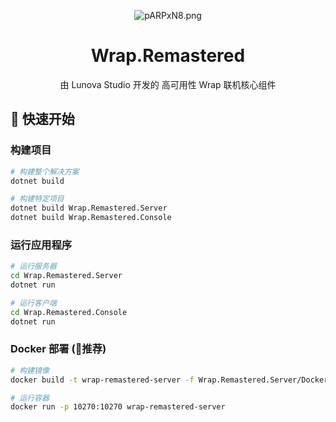 <p align="center">
<img src="https://lunova.studio/wp-content/uploads/2025/07/Wrap-Remastered-scaled.png" alt="pARPxN8.png" border="0" />
</p>

<div align="center">

# Wrap.Remastered

由 Lunova Studio 开发的
高可用性 Wrap 联机核心组件

</div>

## 🚀 快速开始

### 构建项目
```bash
# 构建整个解决方案
dotnet build

# 构建特定项目
dotnet build Wrap.Remastered.Server
dotnet build Wrap.Remastered.Console
```

### 运行应用程序
```bash
# 运行服务器
cd Wrap.Remastered.Server
dotnet run

# 运行客户端
cd Wrap.Remastered.Console
dotnet run
```

### Docker 部署 (🚩推荐)
```bash
# 构建镜像
docker build -t wrap-remastered-server -f Wrap.Remastered.Server/Dockerfile .

# 运行容器
docker run -p 10270:10270 wrap-remastered-server
```
